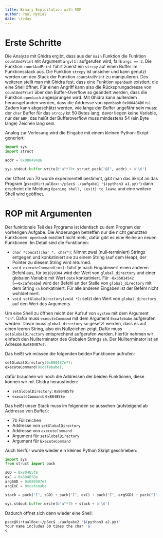 ```yaml
---
title: Binary Exploitation with ROP
author: Paul Nykiel
date: \today
---
```


# Erste Schritte
Die Analyze mit Ghidra ergibt, dass aus der `main` Funktion die Funktion `countAndPrint` mit Argument
`argv[1]` aufgerufen wird, falls `argc == 2`. Die Funktion `countAndPrint` führt zuerst ein `strcpy` auf einen
Buffer im Funktionsstack aus. Die Funktion `strcpy` ist unsicher und kann genutzt werden um den Stack der Funktion
`countAndPrint` zu manipulieren. Des weiteren stellt man mit Ghidra fest, dass eine Funktion `openbash` existiert,
die eine Shell öffnet. Für einen Angriff kann also die Rücksprungadresse von `countAndPrint` über den Buffer-Overflow
so geändert werden, dass die Funktion `openbash` angesprungen wird. Mit Ghidra kann außerdem herausgefunden werden,
dass die Addresse von `openbash` `0x080484B6` ist. Zudem kann abgeschätzt werden, wie lange der Buffer ungefähr sein
muss: der `char` Buffer für das `strcpy` ist 50 Bytes lang, davor liegen keine Variable, nur der `EBP`, das heißt
der Bufferoverflow muss mindestens 54 (ein Byte lange) Zeichen lang sein.

Analog zur Vorlesung wird die Eingabe mit einem kleinen Python-Skript generiert:
```python
import sys
import struct

addr = 0x080484B6

sys.stdout.buffer.write(b"a"*70+ struct.pack("@I", addr) + b'\0')
```
der Offset von 70 wurde experimentell bestimmt, gibt man das Skript an das Program 
(`psec@VirtualBox:~/pSec$ ./aufgabe1 "$(python3 a1.py)"`) dann erscheint die Meldung `Opening shell, (exit) to leave` 
und eine weitere Shell wird geöffnet.

# ROP mit Argumenten
Der funktionale Teil des Programs ist identisch zu dem Program der vorherigen Aufgabe. Die Änderungen betreffen nur
die nicht genutzten Funktionen: `openbash` existiert nicht mehr, dafür gibt es eine Reihe an neuen Funktionen.
Im Detail sind die Funktionen:

 * `char *concat(char *, char*)`: Nimmt zwei (null-terminiert) Strings entgegen und konkatiniert sie zu einem String
    (auf dem Heap), der Pointer zu diesem String wird returned.
 * `void executeCommand(int)`: führt je nach Eingabewert einen anderen Befehl aus, für `0x1020304` wird der Wert von
        `global_directory` und einer globalen Variable mit Wert `date` konkatiniert. 
        Für `-0x35014542` (`==0xcafebabe`) wird der Befehl an der Stelle von `global_directory` mit dem String `sh` konkatiniert. 
        Für alle anderen Eingaben ist der Befehl nicht wohldefiniert.
 * `void setGlobalDirectory(void *)`: setzt den Wert von `global_directory` auf den Wert des Arguments.

Um eine Shell zu öffnen reicht der Aufruf von `system` mit dem Argument `"sh"`. Dafür muss `executeCommand` mit dem
Argument `0xcafebabe` aufgerufen werden. Davor muss `global_directory` so gesetzt werden, dass es auf einen leeren
String, also ein Nullzeichen zeigt. Dafür muss `setGlobalDirectory` entsprechend aufgerufen werden, hierfür nehmen
wir einfach den Nullterminator des Globalen Strings `sh`. Der Nullterminator ist an Adresse `0x080487e7`.

Das heißt wir müssen die folgenden beiden Funktionen aufrufen:
```c++
setGlobalDirectory(0x080487e7);
executeCommand(0xcafebabe);
```
dafür brauchen wir noch die Addressen der beiden Funktionen, diese können wir mit Ghidra herausfinden:

 * `setGlobalDirectory`: `0x80485f9`
 * `executeCommand`: `0x804858e`

Das heißt unser Stack muss im folgenden so aussehen (aufsteigend ab Addresse von Buffer):
 * 70 Füllzeichen
 * Addresse von `setGlobalDirectory`
 * Addresse von `executeCommand`
 * Argument für `setGlobalDirectory`
 * Argument für `ExecuteCommand`

Auch hierfür wurde wieder ein kleines Python Skript geschrieben:
```python
import sys
from struct import pack

sGD = 0x80485f9
exC = 0x804858e
argSGD = 0x080487e7
argExC = 0xcafebabe

stack = pack("I", sGD) + pack("I", exC) + pack("I", argSGD) + pack("I", argExC)

sys.stdout.buffer.write(b"a"*70 + stack + b'\0')
```
Dadurch öffnet sich dann wieder eine Shell:
```bash
psec@VirtualBox:~/pSec$ ./aufgabe2 "$(python3 a2.py)"
Your name includes 50 times the char 'a'
$ 
```

